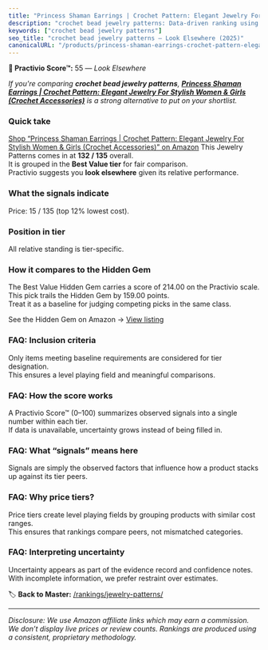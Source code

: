 ```yaml
---
title: "Princess Shaman Earrings | Crochet Pattern: Elegant Jewelry For Stylish Women & Girls (Crochet Accessories)"
description: "crochet bead jewelry patterns: Data-driven ranking using the Practivio Score™. Positioned by quality, value, demand, findability, momentum."
keywords: ["crochet bead jewelry patterns"]
seo_title: "crochet bead jewelry patterns — Look Elsewhere (2025)"
canonicalURL: "/products/princess-shaman-earrings-crochet-pattern-elegant-jewelry-for-stylish-women-girls-crochet-accessories-B08NTML2D2/"
---
```


**🚫 Practivio Score™:** 55 — _Look Elsewhere_


*If you're comparing **crochet bead jewelry patterns**, **[Princess Shaman Earrings | Crochet Pattern: Elegant Jewelry For Stylish Women & Girls (Crochet Accessories)](https://www.amazon.com/dp/B08NTML2D2?tag=practivio-20)** is a strong alternative to put on your shortlist.*
### Quick take
[Shop “Princess Shaman Earrings | Crochet Pattern: Elegant Jewelry For Stylish Women & Girls (Crochet Accessories)” on Amazon](https://www.amazon.com/dp/B08NTML2D2?tag=practivio-20)
This Jewelry Patterns comes in at **132 / 135** overall.  
It is grouped in the **Best Value tier** for fair comparison.  
Practivio suggests you **look elsewhere** given its relative performance.

### What the signals indicate
Price: 15 / 135 (top 12% lowest cost).  

### Position in tier
All relative standing is tier-specific.

### How it compares to the Hidden Gem
The Best Value Hidden Gem carries a score of 214.00 on the Practivio scale.  
This pick trails the Hidden Gem by 159.00 points.  
Treat it as a baseline for judging competing picks in the same class.  

See the Hidden Gem on Amazon → [View listing](https://www.amazon.com/dp/B093FGF24C?tag=practivio-20)

### FAQ: Inclusion criteria
Only items meeting baseline requirements are considered for tier designation.  
This ensures a level playing field and meaningful comparisons.

### FAQ: How the score works
A Practivio Score™ (0–100) summarizes observed signals into a single number within each tier.  
If data is unavailable, uncertainty grows instead of being filled in.

### FAQ: What “signals” means here
Signals are simply the observed factors that influence how a product stacks up against its tier peers.

### FAQ: Why price tiers?
Price tiers create level playing fields by grouping products with similar cost ranges.  
This ensures that rankings compare peers, not mismatched categories.

### FAQ: Interpreting uncertainty
Uncertainty appears as part of the evidence record and confidence notes.  
With incomplete information, we prefer restraint over estimates.


🏷️ **Back to Master:** [/rankings/jewelry-patterns/](/rankings/jewelry-patterns/)

---
_Disclosure: We use Amazon affiliate links which may earn a commission. We don’t display live prices or review counts. Rankings are produced using a consistent, proprietary methodology._
